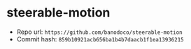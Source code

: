 # steerable-motion
- Repo url: `https://github.com/banodoco/steerable-motion`
- Commit hash: `859b10921acb656ba1b4b7daacb1f1ea13936215`